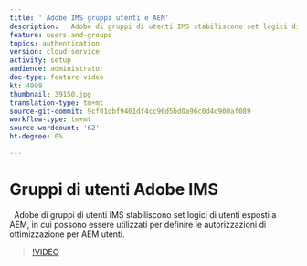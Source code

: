 ```yaml
---
title: ' Adobe IMS gruppi utenti e AEM'
description:   Adobe di gruppi di utenti IMS stabiliscono set logici di utenti esposti a AEM, in cui possono essere utilizzati per definire le autorizzazioni di ottimizzazione per AEM utenti.
feature: users-and-groups
topics: authentication
version: cloud-service
activity: setup
audience: administrator
doc-type: feature video
kt: 4999
thumbnail: 39150.jpg
translation-type: tm+mt
source-git-commit: 9cf01dbf9461df4cc96d5bd0a96c0d4d900af089
workflow-type: tm+mt
source-wordcount: '62'
ht-degree: 0%

---
```



# Gruppi di utenti  Adobe IMS

  Adobe di gruppi di utenti IMS stabiliscono set logici di utenti esposti a AEM, in cui possono essere utilizzati per definire le autorizzazioni di ottimizzazione per AEM utenti.

>[!VIDEO](https://video.tv.adobe.com/v/39150/?quality=12&learn=on)
